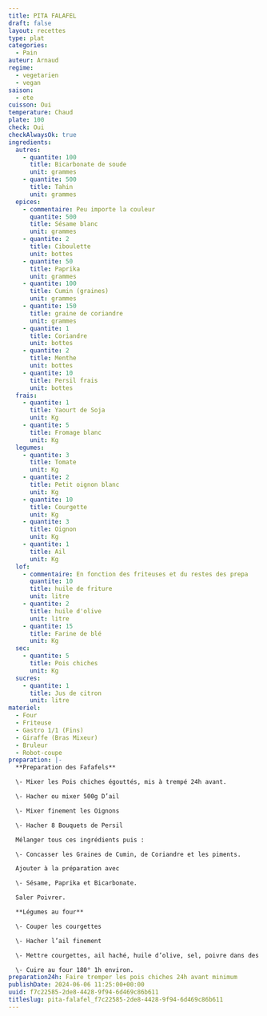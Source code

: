 ```yaml
---
title: PITA FALAFEL
draft: false
layout: recettes
type: plat
categories:
  - Pain
auteur: Arnaud
regime:
  - vegetarien
  - vegan
saison:
  - ete
cuisson: Oui
temperature: Chaud
plate: 100
check: Oui
checkAlwaysOk: true
ingredients:
  autres:
    - quantite: 100
      title: Bicarbonate de soude
      unit: grammes
    - quantite: 500
      title: Tahin
      unit: grammes
  epices:
    - commentaire: Peu importe la couleur
      quantite: 500
      title: Sésame blanc
      unit: grammes
    - quantite: 2
      title: Ciboulette
      unit: bottes
    - quantite: 50
      title: Paprika
      unit: grammes
    - quantite: 100
      title: Cumin (graines)
      unit: grammes
    - quantite: 150
      title: graine de coriandre
      unit: grammes
    - quantite: 1
      title: Coriandre
      unit: bottes
    - quantite: 2
      title: Menthe
      unit: bottes
    - quantite: 10
      title: Persil frais
      unit: bottes
  frais:
    - quantite: 1
      title: Yaourt de Soja
      unit: Kg
    - quantite: 5
      title: Fromage blanc
      unit: Kg
  legumes:
    - quantite: 3
      title: Tomate
      unit: Kg
    - quantite: 2
      title: Petit oignon blanc
      unit: Kg
    - quantite: 10
      title: Courgette
      unit: Kg
    - quantite: 3
      title: Oignon
      unit: Kg
    - quantite: 1
      title: Ail
      unit: Kg
  lof:
    - commentaire: En fonction des friteuses et du restes des prepa
      quantite: 10
      title: huile de friture
      unit: litre
    - quantite: 2
      title: huile d'olive
      unit: litre
    - quantite: 15
      title: Farine de blé
      unit: Kg
  sec:
    - quantite: 5
      title: Pois chiches
      unit: Kg
  sucres:
    - quantite: 1
      title: Jus de citron
      unit: litre
materiel:
  - Four
  - Friteuse
  - Gastro 1/1 (Fins)
  - Giraffe (Bras Mixeur)
  - Bruleur
  - Robot-coupe
preparation: |-
  **Preparation des Fafafels**

  \- Mixer les Pois chiches égouttés, mis à trempé 24h avant.

  \- Hacher ou mixer 500g D’ail

  \- Mixer finement les Oignons

  \- Hacher 8 Bouquets de Persil

  Mélanger tous ces ingrédients puis :

  \- Concasser les Graines de Cumin, de Coriandre et les piments.

  Ajouter à la préparation avec 

  \- Sésame, Paprika et Bicarbonate. 

  Saler Poivrer.

  **Légumes au four**

  \- Couper les courgettes 

  \- Hacher l’ail finement

  \- Mettre courgettes, ail haché, huile d’olive, sel, poivre dans des gastros. 

  \- Cuire au four 180° 1h environ.
preparation24h: Faire tremper les pois chiches 24h avant minimum
publishDate: 2024-06-06 11:25:00+00:00
uuid: f7c22585-2de8-4428-9f94-6d469c86b611
titleslug: pita-falafel_f7c22585-2de8-4428-9f94-6d469c86b611
---
```

